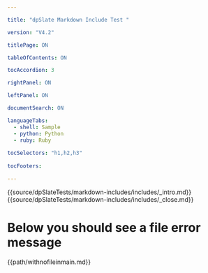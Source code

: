 ```yaml
---

title: "dpSlate Markdown Include Test "

version: "V4.2" 

titlePage: ON

tableOfContents: ON

tocAccordion: 3

rightPanel: ON

leftPanel: ON

documentSearch: ON

languageTabs:
  - shell: Sample
  - python: Python
  - ruby: Ruby
  
tocSelectors: "h1,h2,h3"
  
tocFooters:

---
```


{{source/dpSlateTests/markdown-includes/includes/_intro.md}}
{{source/dpSlateTests/markdown-includes/includes/_close.md}}


# Below you should see a file error message

{{path/withnofileinmain.md}}